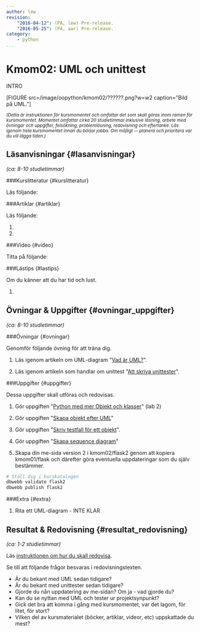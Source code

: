 ```yaml
---
author: lew
revision:
    "2016-04-12": (PA, lew) Pre-release.
    "2016-05-25": (PA, aar) Pre-release.
category:
    - python
...
```

Kmom02: UML och unittest
====================================

INTRO

<!--more-->

[FIGURE src=/image/oopython/kmom02/??????.png?w=w2 caption="Bild på UML."]


<!-- Flytta nedan text till eget dokumet/vy/block -->

<small>*(Detta är instruktionen för kursmomentet och omfattar det som skall göras inom ramen för kursmomentet. Momentet omfattar cirka 20 studietimmar inklusive läsning, arbete med övningar och uppgifter, felsökning, problemlösning, redovisning och eftertanke. Läs igenom hela kursmomentet innan du börjar jobba. Om möjligt -- planera och prioritera var du vill lägga tiden.)*</small>



Läsanvisningar  {#lasanvisningar}
---------------------------------

*(ca: 8-10 studietimmar)*


###Kurslitteratur  {#kurslitteratur}

Läs följande:



###Artiklar {#artiklar}

Läs följande:

1.

2.



###Video  {#video}

Titta på följande:



###Lästips {#lastips}

Om du känner att du har tid och lust.

1.


Övningar & Uppgifter  {#ovningar_uppgifter}
-------------------------------------------

*(ca: 8-10 studietimmar)*



###Övningar {#ovningar}

Genomför följande övning för att träna dig.

1. Läs igenom artikeln om UML-diagram "[Vad är UML?](kunskap/vad-ar-uml)".

2. Läs igenom artikeln som handlar om unittest "[Att skriva unittester](kunskap/att-skriva-unittester)".



###Uppgifter {#uppgifter}

Dessa uppgifter skall utföras och redovisas.

1. Gör uppgiften "[Python med mer Objekt och klasser](uppgift/python-med-mer-objekt-och-klasser)" (lab 2)

2. Gör uppgiften "[Skapa objekt efter UML](uppgift/skapa-objekt-efter-uml)"

3. Gör uppgiften "[Skriv testfall för ett objekt](uppgift/skriv-testfall-for-ett-objekt)".  

4. Gör uppgiften "[Skapa sequence diagram](uppgift/skapa-sequence-diagram)"  

5. Skapa din me-sida version 2 i kmom02/flask2 genom att kopiera kmom01/flask och därefter göra eventuella uppdateringar som du själv bestämmer.

```bash
# Ställ dig i kurskatalogen
dbwebb validate flask2
dbwebb publish flask2
```



###Extra {#extra}

1. Rita ett UML-diagram - INTE KLAR



Resultat & Redovisning  {#resultat_redovisning}
-----------------------------------------------

*(ca: 1-2 studietimmar)*

Läs [instruktionen om hur du skall redovisa](oopython/redovisa).

Se till att följande frågor besvaras i redovisningstexten.

* Är du bekant med UML sedan tidigare?
* Är du bekant med unittester sedan tidigare?
* Gjorde du nån uppdatering av me-sidan? Om ja - vad gjorde du?
* Kan du se nyttan med UML och tester ur projektsynpunkt?
* Gick det bra att komma i gång med kursmomentet, var det lagom, för litet, för stort?
* Vilken del av kursmaterialet (böcker, artiklar, videor, etc) uppskattade du mest?

